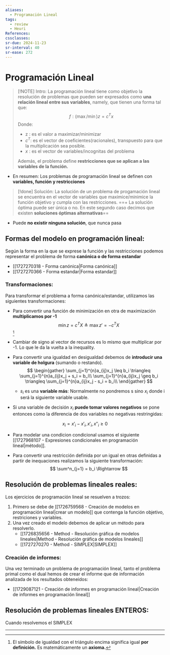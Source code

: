 ```yaml
---
aliases:
  - Programación Lineal
tags:
  - review
  - Heuri
References: 
cssclasses:
sr-due: 2024-11-23
sr-interval: 40
sr-ease: 272
---
```

# Programación Lineal

> [!NOTE] Intro:
> La programación lineal tiene como objetivo la resolución de problemas que pueden ser expresados como **una relación lineal entre sus variables**, namely, que tienen una forma tal que: 
> $$
> f: (\max/\min) z = c^Tx
> $$
> Donde: 
> + z : es el valor a maximizar/minimizar
> + $c^T$: es el vector de coeficientes(racionales), transpuesto para que la multiplicación sea posible.
> + $x$ : es el vector de variables/incognitas del problema
>
>Además, el problema define **restricciones que se aplican a las variables de la función.**

+ En resumen: Los problemas de programación lineal se definen con **variables, función y restricciones**


> [!done] Solución:
> La solución de un problema de progamación lineal se encuentra en el vector de variables que maximice/minimice la función objetivo y cumpla con las restricciones.
> ==+ La solución óptima puede ser única o no. En este segundo caso decimos que existen **soluciones óptimas alternativas**==
+ Puede **no existir ninguna solución**, que nunca pasa

## Formas del modelo en programación lineal:
Según la forma en la que se exprese la función y las restricciones podemos representar el problema de forma **canónica o de forma estandar**
+ [[1727270318 - Forma canónica|Forma canónica]]
+ [[1727270366 - Forma estandar|Forma estandar]]
### Transformaciones:
Para transformar el problema a forma canónica/estandar, utilizamos las siguientes transformaciones:

+ Para convertir una función de minimización en otra de maximización **multiplicamos por -1**
$$
\min z = c^TX \triangleq \max z' = -c^TX
$$[^1]

+ Cambiar de signo al vector de recursos es lo mismo que multiplicar por -1. Lo que le da la vuelta a la inequality.
+ Para convertir una igualdad en desigualdad debemos de **introducir una variable de holgura** (sumando o restando).
$$
\begin{gather}
\sum_{j=1}^{n}a_{ij}x_j \leq b_i  \triangleq \sum_{j=1}^{n}a_{ij}x_j + s_i = b_i\\
\sum_{j=1}^{n}a_{ij}x_j \geq b_i  \triangleq \sum_{j=1}^{n}a_{ij}x_j - s_i = b_i\\
\end{gather}
$$
	+ $s_i$ es una **variable más**: Normalmente no pondremos s sino $x_i$ donde i será la siguiente variable usable. 

+ Si una variable de decisión $x_i$ **puede tomar valores negativos** se pone entonces como la diferencia de dos variables no negativas restringidas: 

$$
x_i = x'_i − x'_i , x'_i , x ''_i ≥ 0
$$
+ Para modelar una condicion condicional usamos el siguiente [[1727968107 - Expresiones condicionales en programación lineal|método]].

+ Para convertir una restricción definida por un igual en otras definidas a partir de inequaciones realizamos la siguiente transformación:
  $$ \sum^n_{j=1} = b_i \Rightarrow $$
## Resolución de problemas lineales reales: 
Los ejercicios de programación lineal se resuelven a trozos:
1. Primero se debe de [[1726759568 - Creación de modelos en programación lineal|crear un modelo]] que contenga la función objetivo, restriciones y variables. 
2. Una vez creado el modelo debemos de aplicar un método para resolverlo. 
	+ [[1726835656 - Method - Resolución gráfica de modelos lineales|Method - Resolución gráfica de modelos lineales]]
	+ [[1727270270 - Method - SIMPLEX|SIMPLEX]]

### Creación de informes: 
Una vez terminado un problema de programación lineal, tanto el problema primal como el dual hemos de crear el informe que de información analizada de los resultados obteneidos: 
+ [[1729087121 - Creación de informes en programación lineal|Creación de informes en programación lineal]]

## Resolución de problemas lineales ENTEROS:
Cuando resolvemos el SIMPLEX
******
[^1]: El símbolo de igualdad con el triángulo encima significa igual **por definición.** Es matemáticamente un **axioma.**